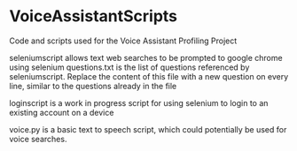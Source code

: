# VoiceAssistantScripts
Code and scripts used for the Voice Assistant Profiling Project

seleniumscript allows text web searches to be prompted to google chrome using selenium
questions.txt is the list of questions referenced by seleniumscript. Replace the content of this file with a new question on every line, similar to the questions already in the file


loginscript is a work in progress script for using selenium to login to an existing account on a device

voice.py is a basic text to speech script, which could potentially be used for voice searches. 
